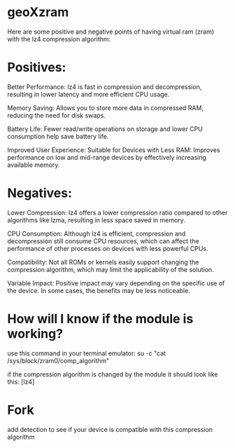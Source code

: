 # geoXzram
Here are some positive and negative points of having virtual ram (zram) with the lz4 compression algorithm:

# Positives:

Better Performance: lz4 is fast in compression and decompression, resulting in lower latency and more efficient CPU usage.

Memory Saving: Allows you to store more data in compressed RAM, reducing the need for disk swaps.

Battery Life: Fewer read/write operations on storage and lower CPU consumption help save battery life.

Improved User Experience: Suitable for Devices with Less RAM: Improves performance on low and mid-range devices by effectively increasing available memory.

# Negatives:

Lower Compression: lz4 offers a lower compression ratio compared to other algorithms like lzma, resulting in less space saved in memory.

CPU Consumption: Although lz4 is efficient, compression and decompression still consume CPU resources, which can affect the performance of other processes on devices with less powerful CPUs.

Compatibility: Not all ROMs or kernels easily support changing the compression algorithm, which may limit the applicability of the solution.

Variable Impact: Positive impact may vary depending on the specific use of the device. In some cases, the benefits may be less noticeable.

# How will I know if the module is working?

use this command in your terminal emulator: su -c "cat /sys/block/zram0/comp_algorithm"

if the compression algorithm is changed by the module it should look like this: [lz4]

# Fork

add detection to see if your device is compatible with this compression algorithm
